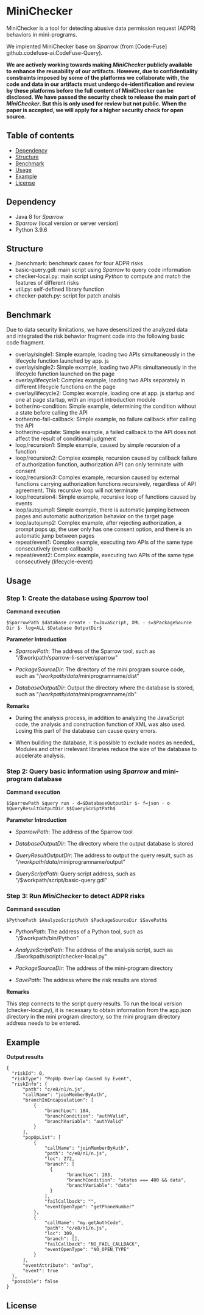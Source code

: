 # MiniChecker

MiniChecker is a tool for detecting abusive data permission request (ADPR) behaviors in mini-programs.

We implented MiniChecker base on *Sparrow*  (from [Code-Fuse] github.codefuse-ai.CodeFuse-Query).

**We are actively working towards making *MiniChecker* publicly available to enhance the reusability of our artifacts. However, due to confidentiality constraints imposed by some of the platforms we collaborate with, the code and data in our artifacts must undergo de-identification and review by these platforms before the full content of MiniChecker can be disclosed. We have passed the security check to release the main part of *MiniChecker*. But this is only used for review but not public. When the paper is accepted, we will apply for a higher security check for open source.**


## Table of contents

- [Dependency](#dependency)
- [Structure](#structure)
- [Benchmark](#benchmark)
- [Usage](#usage)
- [Example](#example)
- [License](#license)

## Dependency
* Java 8 for *Sparrow* 
* *Sparrow* (local version or server version)
* Python 3.9.6

## Structure
* /benchmark: benchmark cases for four ADPR risks
* basic-query.gdl:  main script using *Sparrow* to query code information
* checker-local.py: main script using *Python* to compute and match the features of different risks
* util.py: self-defined library function
* checker-patch.py: script for patch analsis

## Benchmark

Due to data security limitations, we have desensitized the analyzed data and integrated the risk behavior fragment code into the following basic code fragment.

* overlay/single1: Simple example, loading two APIs simultaneously in the lifecycle function launched by app. js
* overlay/single2: Simple example, loading two APIs simultaneously in the lifecycle function launched on the page
* overlay/lifecycle1: Complex example, loading two APIs separately in different lifecycle functions on the page
* overlay/lifecycle2: Complex example, loading one at app. js startup and one at page startup, with an import introduction module
* bother/no-condition: Simple example, determining the condition without a state before calling the API
* bother/no-fail-callback: Simple example, no failure callback after calling the API
* bother/no-update: Simple example, a failed callback to the API does not affect the result of conditional judgment
* loop/recursion1: Simple example, caused by simple recursion of a function
* loop/recursion2: Complex example, recursion caused by callback failure of authorization function, authorization API can only terminate with consent
* loop/recursion3: Complex example, recursion caused by external functions carrying authorization functions recursively, regardless of API agreement. This recursive loop will not terminate
* loop/recursion4: Simple example, recursive loop of functions caused by events
* loop/autojump1: Simple example, there is automatic jumping between pages and automatic authorization behavior on the target page
* loop/autojump2: Complex example, after rejecting authorization, a prompt pops up, the user only has one consent option, and there is an automatic jump between pages
* repeat/event1: Complex example, executing two APIs of the same type consecutively (event-callback) 
* repeat/event2: Complex example, executing two APIs of the same type consecutively (lifecycle-event)

## Usage

### Step 1: Create the database using *Sparrow* tool

**Command execution**

`$SparrowPath $database create - t=JavaScript, XML - s=$PackageSource Dir $- log=ALL $Database OutputDir$`

**Parameter Introduction**

* $SparrowPath$: The address of the Sparrow tool, such as "/$workpath/sparrow-li-server/sparrow"

* $PackageSourceDir$: The directory of the mini program source code, such as "/$workpath/data/$miniprogramname/dist"

* $DatabaseOutputDir$: Output the directory where the database is stored, such as "/$workpath/data/$miniprogramname/db"

**Remarks**

* During the analysis process, in addition to analyzing the JavaScript code, the analysis and construction function of XML was also used. Losing this part of the database can cause query errors.

* When building the database, it is possible to exclude nodes as needed_ Modules and other irrelevant libraries reduce the size of the database to accelerate analysis.



### Step 2: Query basic information using *Sparrow* and mini-program database

**Command execution**

`$SparrowPath $query run - d=$DatabaseOutputDir $- f=json - o $QueryResultOutputDir $$QueryScriptPath$`

**Parameter Introduction**

* $SparrowPath$: The address of the Sparrow tool

* $DatabaseOutputDir$: The directory where the output database is stored

* $QueryResultOutputDir$: The address to output the query result, such as "/$workpath/data/$miniprogramname/output"

* $QueryScriptPath$: Query script address, such as "/$workpath/script/basic-query.gdl"


### Step 3: Run *MiniChecker* to detect ADPR risks

**Command execution**

`$PythonPath $AnalyzeScriptPath $PackageSourceDir $SavePath$`

* $PythonPath$: The address of a Python tool, such as "/$workpath/bin/Python"

* $AnalyzeScriptPath$: The address of the analysis script, such as /$workpath/script/checker-local.py"

* $PackageSourceDir$: The address of the mini-program directory

* $SavePath$: The address where the risk results are stored

**Remarks**

This step connects to the script query results. To run the local version (checker-local.py), it is necessary to obtain information from the app.json directory in the mini program directory, so the mini program directory address needs to be entered. 



## Example

**Output results**

```
{
  "riskId": 0,
  "riskType": "PopUp Overlap Caused by Event",
  "riskInfo": {
      "path": "c/e8/n1/n.js",
      "callName": "joinMemberByAuth",
      "branchInEncapsulation": [
          {
              "branchLoc": 184,
              "branchCondition": "authValid",
              "branchVariable": "authValid"
          }
      ],
      "popUpList": [
          {
              "callName": "joinMemberByAuth",
              "path": "c/e8/n1/n.js",
              "loc": 272,
              "branch": [
                {
                      "branchLoc": 103,
                      "branchCondition": "status === 400 && data",
                      "branchVariable": "data"
                }
              ],
              "failCallback": "",
              "eventOpenType": "getPhoneNumber"
          },
          {
              "callName": "my.getAuthCode",
              "path": "c/e8/n1/n.js",
              "loc": 309,
              "branch": [],
              "failCallback": "NO_FAIL_CALLBACK",
              "eventOpenType": "NO_OPEN_TYPE"
          }
      ],
      "eventAttribute": "onTap",
      "event": true
  },
  "possible": false
}

```

## License


  
